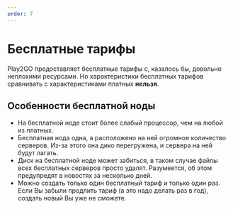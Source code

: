 ```yaml
---
order: 7
---
```


# Бесплатные тарифы

Play2GO предоставляет бесплатные тарифы с, казалось бы, довольно неплохими ресурсами.
Но характеристики бесплатных тарифов сравнивать с характеристиками платных **нельзя**.

## Особенности бесплатной ноды

- На бесплатной ноде стоит более слабый процессор, чем на любой из платных.
- Бесплатная нода одна, а расположено на ней огромное количество серверов. Из-за этого она дико перегружена, и сервера на ней будут лагать.
- Диск на бесплатной ноде может забиться, в таком случае файлы всех бесплатных серверов просто удалят. Разумеется, об этом предупредят в новостях за несколько дней.
- Можно создать только один бесплатный тариф и только один раз. Если Вы забыли продлить тариф (а это надо делать раз в год), создать новый Вы уже не сможете.